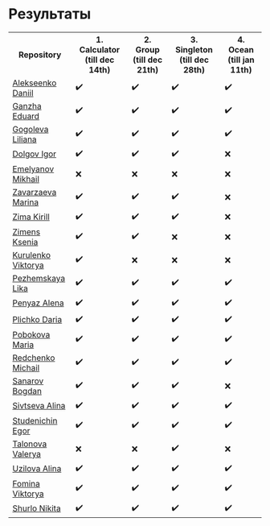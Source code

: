 # Результаты

<table>
<tr>
    <th>Repository</th>
    <th>1. Calculator (till dec 14th)</th>
    <th>2. Group (till dec 21th)</th>
    <th>3. Singleton (till dec 28th)</th>
    <th>4. Ocean (till jan 11th)</th>
</tr>
<tr><td><a href="https://github.com/dan-gar/2023-CS-PythonV2">Alekseenko Daniil</a</td>
    <td>✔️</td><td>✔️</td><td>✔️</td><td>✔️</td></tr>
<tr><td><a href="https://github.com/deep-learning-engineer/2023-CS-Python">Ganzha Eduard</a</td>
    <td>✔️</td><td>✔️</td><td>✔️</td><td>✔️</td></tr>
<tr><td><a href="https://github.com/sugvess/2023-CS-Python">Gogoleva Liliana</a</td>
    <td>✔️</td><td>✔️</td><td>✔️</td><td>✔️</td></tr>
<tr><td><a href="https://github.com/Nomemes-Jokemuch/2023-CS-Python">Dolgov Igor</a</td>
    <td>✔️</td><td>✔️</td><td>✔️</td><td>❌</td></tr>
<tr><td><a href="https://github.com/Limonchelloops/2023-CS-Python">Emelyanov Mikhail</a</td>
    <td>❌</td><td>❌</td><td>❌</td><td>❌</td></tr>
<tr><td><a href="https://github.com/maryzvrz/2023-CS-Python">Zavarzaeva Marina</a</td>
    <td>✔️</td><td>✔️</td><td>✔️</td><td>❌</td></tr>
<tr><td><a href="https://github.com/snegovik181220/2023-CS-Python">Zima Kirill</a</td>
    <td>✔️</td><td>✔️</td><td>✔️</td><td>❌</td></tr>
<tr><td><a href="https://github.com/Zimens-Ksenia/2023-CS-Python">Zimens Ksenia</a</td>
    <td>✔️</td><td>✔️</td><td>❌</td><td>❌</td></tr>
<tr><td><a href="https://github.com/wicktosha1/2023-CS-Python">Kurulenko Viktorya</a</td>
    <td>✔️</td><td>❌</td><td>❌</td><td>❌</td></tr>
<tr><td><a href="https://github.com/12345678919aa/2023-CS-Python">Pezhemskaya Lika</a</td>
    <td>✔️</td><td>✔️</td><td>✔️</td><td>✔️</td></tr>
<tr><td><a href="https://github.com/tsumimur/2023-CS-Python">Penyaz Alena</a</td>
    <td>✔️</td><td>✔️</td><td>✔️</td><td>✔️</td></tr>
<tr><td><a href="https://github.com/qquenyt/2023-CS-Python">Plichko Daria</a</td>
    <td>✔️</td><td>✔️</td><td>✔️</td><td>✔️</td></tr> 
<tr><td><a href="https://github.com/MariaPobokova/2023-CS-Python">Pobokova Maria</a</td>
    <td>✔️</td><td>✔️</td><td>✔️</td><td>✔️</td></tr>
<tr><td><a href="https://github.com/perchik4u/2023-CS-Python">Redchenko Michail</a</td>
    <td>✔️</td><td>✔️</td><td>✔️</td><td>✔️</td></tr>
<tr><td><a href="https://github.com/LemonSkvid/2023-CS-Python">Sanarov Bogdan</a</td>
    <td>✔️</td><td>✔️</td><td>✔️</td><td>❌</td></tr>
<tr><td><a href="https://github.com/linsivs/2023-CS-Python">Sivtseva Alina</a</td>
    <td>✔️</td><td>✔️</td><td>✔️</td><td>✔️</td></tr>
<!-- Spicin -->
<tr><td><a href="https://github.com/Ronyleno/2023-CS-Python">Studenichin Egor</a</td>
    <td>✔️</td><td>✔️</td><td>✔️</td><td>✔️</td></tr>
<tr><td><a href="https://github.com/lerochkagucci/2023-CS-Python">Talonova Valerya</a</td>
    <td>❌</td><td>❌</td><td>✔️</td><td>❌</td></tr>
<tr><td><a href="https://github.com/uzilova123/2023-CS-Python">Uzilova Alina</a</td>
    <td>✔️</td><td>✔️</td><td>✔️</td><td>✔️</td></tr>
<tr><td><a href="https://github.com/VikaFom/2023-CS-Python">Fomina Viktorya</a</td>
    <td>✔️</td><td>✔️</td><td>✔️</td><td>✔️</td></tr>
<tr><td><a href="https://github.com/Niksha36/2023-CS-Python">Shurlo Nikita</a</td>
    <td>✔️</td><td>✔️</td><td>✔️</td><td>✔️</td></tr>
</table>
